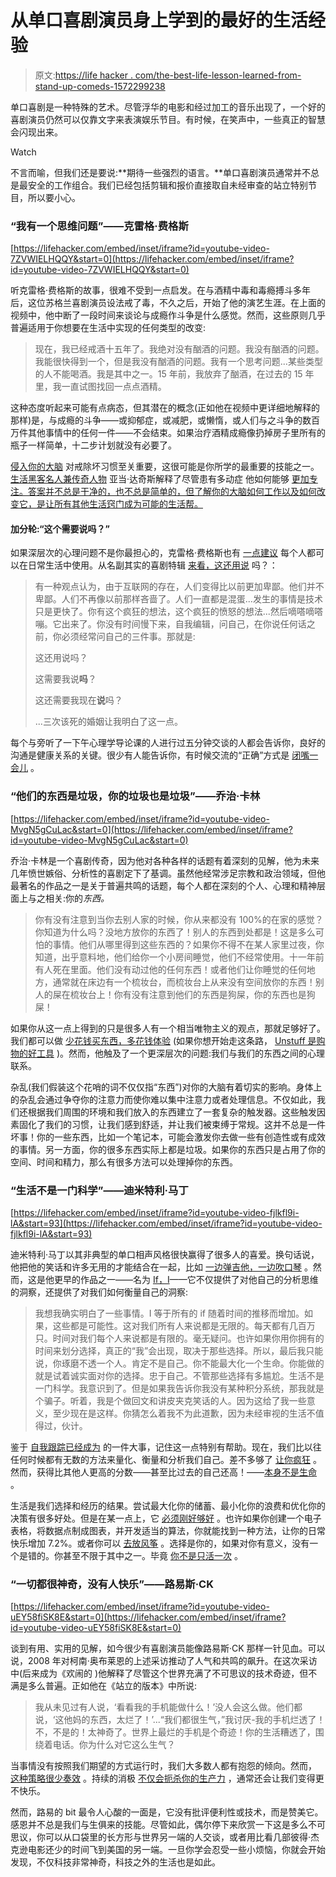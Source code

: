 # 从单口喜剧演员身上学到的最好的生活经验

> 原文:[https://life hacker . com/the-best-life-lesson-learned-from-stand-up-comeds-1572299238](https://lifehacker.com/the-best-life-lessons-learned-from-stand-up-comedians-1572299238)

单口喜剧是一种特殊的艺术。尽管浮华的电影和经过加工的音乐出现了，一个好的喜剧演员仍然可以仅靠文字来表演娱乐节目。有时候，在笑声中，一些真正的智慧会闪现出来。

Watch

不言而喻，但我们还是要说:**期待一些强烈的语言。**单口喜剧演员通常并不总是最安全的工作组合。我们已经包括剪辑和报价直接取自未经审查的站立特别节目，所以要小心。

### “我有一个思维问题”——克雷格·费格斯

 [https://lifehacker.com/embed/inset/iframe?id=youtube-video-7ZVWIELHQQY&start=0](https://lifehacker.com/embed/inset/iframe?id=youtube-video-7ZVWIELHQQY&start=0) 

听克雷格·费格斯的故事，很难不受到一点启发。在与酒精中毒和毒瘾搏斗多年后，这位苏格兰喜剧演员设法戒了毒，不久之后，开始了他的演艺生涯。在上面的视频中，他中断了一段时间来谈论与成瘾作斗争是什么感觉。然而，这些原则几乎普遍适用于你想要在生活中实现的任何类型的改变:

> 现在，我已经戒酒十五年了。我绝对没有酗酒的问题。我没有酗酒的问题。我能很快得到一个，但是我没有酗酒的问题。我有一个思考问题...某些类型的人不能喝酒。我是其中之一。15 年前，我放弃了酗酒，在过去的 15 年里，我一直试图找回一点点酒精。

这种态度听起来可能有点病态，但其潜在的概念(正如他在视频中更详细地解释的那样)是，与成瘾的斗争——或抑郁症，或减肥，或懒惰，或人们与之斗争的数百万件其他事情中的任何一件——不会结束。如果治疗酒精成瘾像扔掉房子里所有的瓶子一样简单，十二步计划就没有必要了。

[侵入你的大脑](https://lifehacker.com/how-to-hack-your-brain-5747213) 对戒除坏习惯至关重要，这很可能是你所学的最重要的技能之一。 [生活黑客名人兼传奇人物](http://lifehacker.com/the-three-most-important-things-lifehacker-taught-me-a-1562907065) 亚当·达奇斯解释了尽管患有多动症 他如何能够 [更加专注。答案并不总是干净的，也不总是简单的，但了解你的大脑如何工作以及如何改变它，是让所有其他生活窍门成为可能的生活帮。](http://lifehacker.com/how-i-taught-myself-to-listen-despite-my-adhd-1543097586)

#### 加分轮:“这个需要说吗？”

如果深层次的心理问题不是你最担心的，克雷格·费格斯也有 [一点建议](https://www.youtube.com/watch?v=VZvSdHD6LCY) 每个人都可以在日常生活中使用。从名副其实的喜剧特辑 [来看，这还用说](http://www.imdb.com/title/tt1831617/) 吗？：

> 有一种观点认为，由于互联网的存在，人们变得比以前更加卑鄙。他们并不卑鄙。人们不再像以前那样吝啬了。人们一直都是混蛋...发生的事情是技术只是更快了。你有这个疯狂的想法，这个疯狂的愤怒的想法...然后嘀嗒嘀嗒嘣。它出来了。你没有时间慢下来，自我编辑，问自己，在你说任何话之前，你必须经常问自己的三件事。那就是:
> 
> 这还用说吗？
> 
> 这需要我说**吗**？
> 
> 这还需要我现在**说**吗？
> 
> ...三次该死的婚姻让我明白了这一点。

每个与旁听了一下午心理学导论课的人进行过五分钟交谈的人都会告诉你，良好的沟通是健康关系的关键。很少有人能告诉你，有时候交流的“正确”方式是 [闭嘴一会儿](http://lifehacker.com/five-communication-mistakes-almost-every-couple-makes-1535461741) 。

### “他们的东西是垃圾，你的垃圾也是垃圾”——乔治·卡林

 [https://lifehacker.com/embed/inset/iframe?id=youtube-video-MvgN5gCuLac&start=0](https://lifehacker.com/embed/inset/iframe?id=youtube-video-MvgN5gCuLac&start=0) 

乔治·卡林是一个喜剧传奇，因为他对各种各样的话题有着深刻的见解，他为未来几年愤世嫉俗、分析性的喜剧定下了基调。虽然他经常涉足宗教和政治领域，但他最著名的作品之一是关于普遍共鸣的话题，每个人都在深刻的个人、心理和精神层面上与之相关:你的*东西。*

> 你有没有注意到当你去别人家的时候，你从来都没有 100%的在家的感觉？你知道为什么吗？没地方放你的东西了！别人的东西到处都是！这是多么可怕的事情。他们从哪里得到这些东西的？如果你不得不在某人家里过夜，你知道，出乎意料地，他们给你一个小房间睡觉，他们不经常使用。十一年前有人死在里面。他们没有动过他的任何东西！或者他们让你睡觉的任何地方，通常就在床边有一个梳妆台，而梳妆台上从来没有空间放你的东西！别人的屎在梳妆台上！你有没有注意到他们的东西是狗屎，你的东西也是狗屎！

如果你从这一点上得到的只是很多人有一个相当唯物主义的观点，那就足够好了。我们都可以做 [少花钱买东西，多花钱体验](http://lifehacker.com/spending-on-experiences-instead-of-possessions-results-5608980) (如果你想开始走这条路， [Unstuff 是购物的好工具](http://lifehacker.com/unstuff-gifts-picks-experiences-not-stuff-for-holiday-1487344964) )。然而，他触及了一个更深层次的问题:我们与我们的东西之间的心理联系。

杂乱(我们假装这个花哨的词不仅仅指“东西”)对你的大脑有着切实的影响。身体上的杂乱会通过争夺你的注意力而使你难以集中注意力或者处理信息。不仅如此，我们还根据我们周围的环境和我们放入的东西建立了一套复杂的触发器。这些触发因素固化了我们的习惯，让我们感到舒适，并让我们被束缚于常规。这并不总是一件坏事！你的一些东西，比如一个笔记本，可能会激发你去做一些有创造性或有成效的事情。另一方面，你的很多东西实际上都是垃圾。如果你的东西只是占用了你的空间、时间和精力，那么有很多方法可以处理掉你的东西。

### “生活不是一门科学”——迪米特利·马丁

 [https://lifehacker.com/embed/inset/iframe?id=youtube-video-fjlkfl9i-lA&start=93](https://lifehacker.com/embed/inset/iframe?id=youtube-video-fjlkfl9i-lA&start=93) 

迪米特利·马丁以其非典型的单口相声风格很快赢得了很多人的喜爱。换句话说，他把他的笑话和许多无用的才能结合在一起，比如 [一边弹吉他，一边吹口琴](https://www.youtube.com/watch?v=TBcxwrNTpGg) 。然而，这是他更早的作品之一——名为 [If，I](http://www.imdb.com/title/tt0480816/?ref_=nm_flmg_wr_7)——它不仅提供了对他自己的分析思维的洞察，还提供了对我们如何衡量自己的洞察:

> 我想我确实明白了一些事情。I 等于所有的 if 随着时间的推移而增加。如果，这些都是可能性。这对我们所有人来说都是无限的。每天都有几百万只。时间对我们每个人来说都是有限的。毫无疑问。也许如果你用你拥有的时间来划分选择，真正的“我”会出现，取决于那些选择。所以，最后我只能说，你琢磨不透一个人。肯定不是自己。你不能最大化一个生命。你能做的就是试着诚实面对你的选择。忠于自己。不管那些选择有多尴尬。生活不是一门科学。我意识到了。但是如果我告诉你我没有某种积分系统，那我就是个骗子。听着，我是个做回文和讲皮夹克笑话的人。因为这给了我一些意义，至少现在是这样。你猜怎么着我不为此道歉，因为未经审视的生活不值得过，伙计。

鉴于 [自我跟踪已经成为](http://lifehacker.com/whats-the-deal-with-self-tracking-is-it-really-benefi-1263894371) 的一件大事，记住这一点特别有帮助。现在，我们比以往任何时候都有无数的方法来量化、衡量和分析我们自己。差不多够了 [让你疯狂](https://lifehacker.com/how-to-track-everything-in-your-life-without-going-craz-1466537828) 。然而，获得比其他人更高的分数——甚至比过去的自己还高！——[本身不是生命](http://lifehacker.com/avoid-pointless-measurements-and-focus-on-real-life-exp-1509793273) 。

生活是我们选择和经历的结果。尝试最大化你的储蓄、最小化你的浪费和优化你的决策有很多好处。但是在某一点上，它 [必须刚好够好](http://lifehacker.com/use-louie-cks-70-rule-to-avoid-decision-paralysis-1570223331) 。也许如果你创建一个电子表格，将数据点制成图表，并开发适当的算法，你就能找到一种方法，让你的日常快乐增加 7.2%。或者你可以 [去放风筝](https://xkcd.com/267/) 。选择是你的，如果对你有意义，没有一个是错的。你甚至不限于其中之一。毕竟 [你不是只活一次](https://lifehacker.com/here-is-something-false-you-only-live-once-1341420748) 。

### “一切都很神奇，没有人快乐”——路易斯·CK

 [https://lifehacker.com/embed/inset/iframe?id=youtube-video-uEY58fiSK8E&start=0](https://lifehacker.com/embed/inset/iframe?id=youtube-video-uEY58fiSK8E&start=0) 

谈到有用、实用的见解，如今很少有喜剧演员能像路易斯·CK 那样一针见血。可以说，2008 年对柯南·奥布莱恩的上述采访推动了人气和共鸣的飙升。在这次采访中(后来成为《欢闹的 )他解释了尽管这个世界充满了不可思议的技术奇迹，但不满是多么普遍。正如他在《站立的版本》中所说:

> 我从未见过有人说，‘看看我的手机能做什么！’没人会这么做。他们都说，‘这他妈的东西，太烂了！’...“我们都很生气，”我讨厌-我的手机烂透了！不，不是的！太神奇了。世界上最烂的手机是个奇迹！你的生活糟透了，围绕着电话。你为什么对它这么生气？

当事情没有按照我们期望的方式运行时，我们大多数人都有抱怨的倾向。然而， [这种策略很少奏效](http://lifehacker.com/complaining-does-not-work-as-a-strategy-1477549218) 。持续的消极 [不仅会扼杀你的生产力](http://lifehacker.com/the-snarky-voice-in-your-head-is-killing-your-productiv-5921655) ，通常还会让我们变得更不快乐。

然而，路易的 bit 最令人心酸的一面是，它没有批评便利性或技术，而是赞美它。感恩并不总是我们与生俱来的技能。尽管如此，偶尔停下来欣赏一下这是多么不可思议，你可以从口袋里的长方形与世界另一端的人交谈，或者用比看几部彼得·杰克逊电影还少的时间飞到美国的另一端。一旦你学会忍受一些小烦恼，你就会开始发现，不仅科技非常神奇，科技之外的生活也是如此。